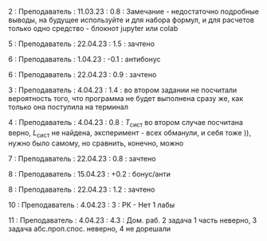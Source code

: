 2 : Преподаватель : 11.03.23 : 0.8 : Замечание - недостаточно подробные выводы, на будущее используйте и для набора формул, и для расчетов только одно средство - блокнот jupyter или colab

5 : Преподаватель : 22.04.23 : 1.5 : зачтено

6 : Преподаватель : 1.04.23 : -0.1 : антибонус

6 : Преподаватель : 22.04.23 : 0.9 : зачтено

3 : Преподаватель : 4.04.23 : 1.4 : во втором задании не посчитали вероятность того, что программа не будет выполнена сразу же, как только она поступила на терминал

4 : Преподаватель : 4.04.23 : 0.8 : $T_{\text{сист}}$ во втором случае посчитана верно, $L_{\text{сист}}$ не найдена, эксперимент - всех обманули, и себя тоже )), нужно было самому, но сравнить, конечно, можно

7 : Преподаватель : 22.04.23 : 0.8 : зачтено

8 : Преподаватель : 15.04.23 : +0.2 : бонус/анти

8 : Преподаватель : 22.04.23 : 1.2 : зачтено

10 : Преподаватель : 4.04.23 : 3 : РК -  Нет 1 лабы

11 : Преподаватель : 4.04.23 : 4.3 : Дом. раб. 2 задача 1 часть неверно, 3 задача абс.проп.спос. неверно, 4 не дорешали
